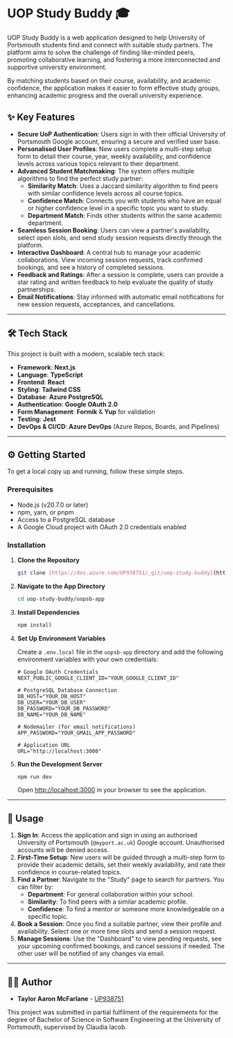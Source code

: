 # UOP Study Buddy 🎓

UOP Study Buddy is a web application designed to help University of Portsmouth students find and connect with suitable study partners. The platform aims to solve the challenge of finding like-minded peers, promoting collaborative learning, and fostering a more interconnected and supportive university environment.

By matching students based on their course, availability, and academic confidence, the application makes it easier to form effective study groups, enhancing academic progress and the overall university experience.

## ✨ Key Features

* **Secure UoP Authentication**: Users sign in with their official University of Portsmouth Google account, ensuring a secure and verified user base.
* **Personalised User Profiles**: New users complete a multi-step setup form to detail their course, year, weekly availability, and confidence levels across various topics relevant to their department.
* **Advanced Student Matchmaking**: The system offers multiple algorithms to find the perfect study partner:
    * **Similarity Match**: Uses a Jaccard similarity algorithm to find peers with similar confidence levels across all course topics.
    * **Confidence Match**: Connects you with students who have an equal or higher confidence level in a specific topic you want to study.
    * **Department Match**: Finds other students within the same academic department.
* **Seamless Session Booking**: Users can view a partner's availability, select open slots, and send study session requests directly through the platform.
* **Interactive Dashboard**: A central hub to manage your academic collaborations. View incoming session requests, track confirmed bookings, and see a history of completed sessions.
* **Feedback and Ratings**: After a session is complete, users can provide a star rating and written feedback to help evaluate the quality of study partnerships.
* **Email Notifications**: Stay informed with automatic email notifications for new session requests, acceptances, and cancellations.

***

## 🛠️ Tech Stack

This project is built with a modern, scalable tech stack:

* **Framework**: **Next.js**
* **Language**: **TypeScript**
* **Frontend**: **React**
* **Styling**: **Tailwind CSS**
* **Database**: **Azure PostgreSQL**
* **Authentication**: **Google OAuth 2.0**
* **Form Management**: **Formik** & **Yup** for validation
* **Testing**: **Jest**
* **DevOps & CI/CD**: **Azure DevOps** (Azure Repos, Boards, and Pipelines)

***

## ⚙️ Getting Started

To get a local copy up and running, follow these simple steps.

### Prerequisites

* Node.js (v20.7.0 or later)
* npm, yarn, or pnpm
* Access to a PostgreSQL database
* A Google Cloud project with OAuth 2.0 credentials enabled

### Installation

1.  **Clone the Repository**
    ```sh
    git clone [https://dev.azure.com/UP938751/_git/uop-study-buddy](https://dev.azure.com/UP938751/_git/uop-study-buddy)
    ```
2.  **Navigate to the App Directory**
    ```sh
    cd uop-study-buddy/uopsb-app
    ```
3.  **Install Dependencies**
    ```sh
    npm install
    ```
4.  **Set Up Environment Variables**

    Create a `.env.local` file in the `uopsb-app` directory and add the following environment variables with your own credentials:

    ```env
    # Google OAuth Credentials
    NEXT_PUBLIC_GOOGLE_CLIENT_ID="YOUR_GOOGLE_CLIENT_ID"

    # PostgreSQL Database Connection
    DB_HOST="YOUR_DB_HOST"
    DB_USER="YOUR_DB_USER"
    DB_PASSWORD="YOUR_DB_PASSWORD"
    DB_NAME="YOUR_DB_NAME"

    # Nodemailer (for email notifications)
    APP_PASSWORD="YOUR_GMAIL_APP_PASSWORD"
    
    # Application URL
    URL="http://localhost:3000"
    ```

5.  **Run the Development Server**
    ```sh
    npm run dev
    ```
    Open [http://localhost:3000](http://localhost:3000) in your browser to see the application.

***

## 🚀 Usage

1.  **Sign In**: Access the application and sign in using an authorised University of Portsmouth (`@myport.ac.uk`) Google account. Unauthorised accounts will be denied access.
2.  **First-Time Setup**: New users will be guided through a multi-step form to provide their academic details, set their weekly availability, and rate their confidence in course-related topics.
3.  **Find a Partner**: Navigate to the "Study" page to search for partners. You can filter by:
    * **Department**: For general collaboration within your school.
    * **Similarity**: To find peers with a similar academic profile.
    * **Confidence**: To find a mentor or someone more knowledgeable on a specific topic.
4.  **Book a Session**: Once you find a suitable partner, view their profile and availability. Select one or more time slots and send a session request.
5.  **Manage Sessions**: Use the "Dashboard" to view pending requests, see your upcoming confirmed bookings, and cancel sessions if needed. The other user will be notified of any changes via email.

***

## 👨‍💻 Author

* **Taylor Aaron McFarlane** - [UP938751](https://dev.azure.com/UP938751)

This project was submitted in partial fulfilment of the requirements for the degree of Bachelor of Science in Software Engineering at the University of Portsmouth, supervised by Claudia Iacob.